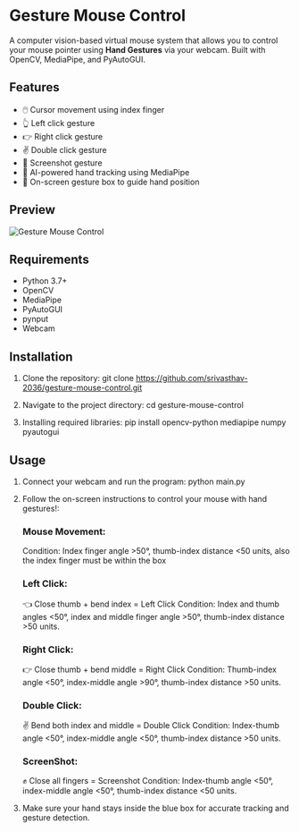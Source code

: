 # Gesture Mouse Control 

A computer vision-based virtual mouse system that allows you to control your mouse pointer using **Hand Gestures** via your webcam. Built with OpenCV, MediaPipe, and PyAutoGUI.


## Features

- 🖱️ Cursor movement using index finger
- 👆 Left click gesture
- 👉 Right click gesture
- ✌️ Double click gesture
- 🤏 Screenshot gesture
- 🧠 AI-powered hand tracking using MediaPipe
- 🔲 On-screen gesture box to guide hand position

  
##  Preview

![Gesture Mouse Control](path_to_your_screenshot_or_demo_video)


## Requirements

- Python 3.7+
- OpenCV
- MediaPipe
- PyAutoGUI
- pynput
- Webcam
  

## Installation

1. Clone the repository:
   git clone https://github.com/srivasthav-2036/gesture-mouse-control.git

2. Navigate to the project directory:
   cd gesture-mouse-control
   
3. Installing required libraries:
   pip install opencv-python mediapipe numpy pyautogui


## Usage

1. Connect your webcam and run the program:
   python main.py

2. Follow the on-screen instructions to control your mouse with hand gestures!:
   ### Mouse Movement:
   Condition: Index finger angle >50°, thumb-index distance <50 units, also the index finger must be within the box
   ### Left Click:
   👈 Close thumb + bend index = Left Click
   Condition: Index and thumb angles <50°, index and middle finger angle >50°, thumb-index distance >50 units.
   ### Right Click:
   👉 Close thumb + bend middle = Right Click
   Condition: Thumb-index angle <50°, index-middle angle >90°, thumb-index distance >50 units.
   ### Double Click:
   ✌️ Bend both index and middle = Double Click
   Condition: Index-thumb angle <50°, index-middle angle <50°, thumb-index distance >50 units.
   ### ScreenShot:
   ✊ Close all fingers = Screenshot
   Condition: Index-thumb angle <50°, index-middle angle <50°, thumb-index distance <50 units.

3. Make sure your hand stays inside the blue box for accurate tracking and gesture detection.



   
